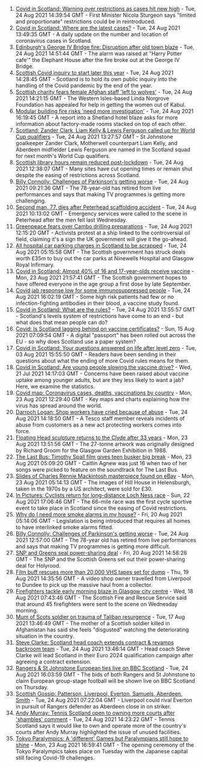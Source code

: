 1. [Covid in Scotland: Warning over restrictions as cases hit new high](https://www.bbc.co.uk/news/uk-scotland-58315956?at_medium=RSS&at_campaign=KARANGA) - Tue, 24 Aug 2021 14:39:54 GMT - First Minister Nicola Sturgeon says "limited and proportionate" restrictions could be in reintroduced.
2. [Covid in Scotland: Where are the latest cases?](https://www.bbc.co.uk/news/uk-scotland-53511877?at_medium=RSS&at_campaign=KARANGA) - Tue, 24 Aug 2021 13:49:35 GMT - A daily update on the number and location of coronavirus cases in Scotland.
3. [Edinburgh's George IV Bridge fire: Disruption after old town blaze](https://www.bbc.co.uk/news/uk-scotland-edinburgh-east-fife-58314260?at_medium=RSS&at_campaign=KARANGA) - Tue, 24 Aug 2021 14:51:44 GMT - The alarm was raised at "Harry Potter cafe'" the Elephant House after the fire broke out at the George IV Bridge.
4. [Scottish Covid inquiry to start later this year](https://www.bbc.co.uk/news/uk-scotland-scotland-politics-58318778?at_medium=RSS&at_campaign=KARANGA) - Tue, 24 Aug 2021 14:28:45 GMT - Scotland is to hold its own public inquiry into the handling of the Covid pandemic by the end of the year.
5. [Scottish charity fears female Afghan staff 'left to wolves'](https://www.bbc.co.uk/news/uk-scotland-highlands-islands-58318192?at_medium=RSS&at_campaign=KARANGA) - Tue, 24 Aug 2021 14:21:15 GMT - The Western Isles-based Linda Norgrove Foundation has appealed for help in getting the women out of Kabul.
6. [Modular building fire risks 'need more investigation'](https://www.bbc.co.uk/news/uk-scotland-north-east-orkney-shetland-58308831?at_medium=RSS&at_campaign=KARANGA) - Tue, 24 Aug 2021 16:19:45 GMT - A report into a Shetland hotel blaze asks for more information about factory-made rooms stacked on top of each other.
7. [Scotland: Zander Clark, Liam Kelly & Lewis Ferguson called up for World Cup qualifiers](https://www.bbc.co.uk/sport/football/58317930?at_medium=RSS&at_campaign=KARANGA) - Tue, 24 Aug 2021 13:27:57 GMT - St Johnstone goalkeeper Zander Clark, Motherwell counterpart Liam Kelly, and Aberdeen midfielder Lewis Ferguson are named in the Scotland squad for next month's World Cup qualifiers.
8. [Scottish library hours remain reduced post-lockdown](https://www.bbc.co.uk/news/uk-scotland-south-scotland-58316933?at_medium=RSS&at_campaign=KARANGA) - Tue, 24 Aug 2021 12:38:07 GMT - Many sites have cut opening times or remain shut despite the easing of restrictions across Scotland.
9. [Billy Connolly: Challenges of Parkinson's getting worse](https://www.bbc.co.uk/news/uk-scotland-58315311?at_medium=RSS&at_campaign=KARANGA) - Tue, 24 Aug 2021 09:21:36 GMT - The 78-year-old has retired from live performances and says that making TV programmes is getting more challenging.
10. [Second man, 77, dies after Peterhead scaffolding accident](https://www.bbc.co.uk/news/uk-scotland-north-east-orkney-shetland-58308826?at_medium=RSS&at_campaign=KARANGA) - Tue, 24 Aug 2021 10:13:02 GMT - Emergency services were called to the scene in Peterhead after the men fell last Wednesday.
11. [Greenpeace fears over Cambo drilling preparations](https://www.bbc.co.uk/news/uk-scotland-scotland-business-58311149?at_medium=RSS&at_campaign=KARANGA) - Tue, 24 Aug 2021 12:15:20 GMT - Activists protest at a ship linked to the controversial oil field, claiming it's a sign the UK government will give it the go-ahead.
12. [All hospital car parking charges in Scotland to be scrapped](https://www.bbc.co.uk/news/uk-scotland-58306354?at_medium=RSS&at_campaign=KARANGA) - Tue, 24 Aug 2021 05:15:58 GMT - The Scottish government has struck deals worth £35m to buy out the car parks at Ninewells Hospital and Glasgow Royal Infirmary.
13. [Covid in Scotland: Almost 40% of 16 and 17-year-olds receive vaccine](https://www.bbc.co.uk/news/uk-scotland-58309730?at_medium=RSS&at_campaign=KARANGA) - Mon, 23 Aug 2021 21:57:41 GMT - The Scottish government hopes to have offered everyone in the age group a first dose by late September.
14. [Covid jab response low for some immunosuppressed people](https://www.bbc.co.uk/news/health-58317261?at_medium=RSS&at_campaign=KARANGA) - Tue, 24 Aug 2021 16:02:19 GMT - Some high risk patients had few or no infection-fighting antibodies in their blood, a vaccine study found.
15. [Covid in Scotland: What are the rules?](https://www.bbc.co.uk/news/uk-scotland-53166816?at_medium=RSS&at_campaign=KARANGA) - Tue, 24 Aug 2021 13:55:57 GMT - Scotland's levels system of restrictions have come to an end - but what does that mean people can do?
16. [Covid: Is Scotland lagging behind on vaccine certificates?](https://www.bbc.co.uk/news/uk-scotland-57519070?at_medium=RSS&at_campaign=KARANGA) - Sun, 15 Aug 2021 07:09:54 GMT - A digital "passport" has been rolled out across the EU - so why does Scotland use a paper system?
17. [Covid in Scotland: Your questions answered on life after level zero](https://www.bbc.co.uk/news/uk-scotland-58071989?at_medium=RSS&at_campaign=KARANGA) - Tue, 03 Aug 2021 15:55:50 GMT - Readers have been sending in their questions about what the ending of more Covid rules means for them.
18. [Covid in Scotland: Are young people slowing the vaccine drive?](https://www.bbc.co.uk/news/uk-scotland-57915106?at_medium=RSS&at_campaign=KARANGA) - Wed, 21 Jul 2021 14:17:03 GMT - Concerns have been raised about vaccine uptake among younger adults, but are they less likely to want a jab? Here, we examine the statistics.
19. [Covid map: Coronavirus cases, deaths, vaccinations by country](https://www.bbc.co.uk/news/world-51235105?at_medium=RSS&at_campaign=KARANGA) - Mon, 23 Aug 2021 12:29:40 GMT - Key maps and charts explaining how the virus has spread around the world.
20. [Darroch Logan: Shop workers have cried because of abuse](https://www.bbc.co.uk/news/uk-scotland-scotland-business-58307506?at_medium=RSS&at_campaign=KARANGA) - Tue, 24 Aug 2021 14:18:50 GMT - A Tesco staff member reveals incidents of abuse from customers as a new act protecting workers comes into force.
21. [Floating Head sculpture returns to the Clyde after 33 years](https://www.bbc.co.uk/news/uk-scotland-glasgow-west-58306353?at_medium=RSS&at_campaign=KARANGA) - Mon, 23 Aug 2021 13:51:56 GMT - The 27-tonne artwork was originally designed by Richard Groom for the Glasgow Garden Exhibition in 1988.
22. [The Last Bus: Timothy Spall film gives teen busker big break](https://www.bbc.co.uk/news/uk-scotland-58297986?at_medium=RSS&at_campaign=KARANGA) - Mon, 23 Aug 2021 05:09:20 GMT - Caitlin Agnew was just 16 when two of her songs were picked to feature on the soundtrack for The Last Bus.
23. [Slides of Charles Rennie Mackintosh masterpiece found on eBay](https://www.bbc.co.uk/news/uk-scotland-glasgow-west-58297073?at_medium=RSS&at_campaign=KARANGA) - Mon, 23 Aug 2021 05:14:13 GMT - The images of Hill House in Helensburgh, taken in the 1970s by a US architect, were sold for £30.
24. [In Pictures: Cyclists return for long-distance Loch Ness race](https://www.bbc.co.uk/news/uk-scotland-highlands-islands-58299528?at_medium=RSS&at_campaign=KARANGA) - Sun, 22 Aug 2021 17:06:46 GMT - The 66-mile race was the first cycle sportive event to take place in Scotland since the easing of Covid restrictions.
25. [Why do I need more smoke alarms in my house?](https://www.bbc.co.uk/news/uk-scotland-58268855?at_medium=RSS&at_campaign=KARANGA) - Fri, 20 Aug 2021 05:14:06 GMT - Legislation is being introduced that requires all homes to have interlinked smoke alarms fitted.
26. [Billy Connolly: Challenges of Parkinson's getting worse](https://www.bbc.co.uk/news/uk-scotland-58319635?at_medium=RSS&at_campaign=KARANGA) - Tue, 24 Aug 2021 12:57:00 GMT - The 78-year old has retired from live performances and says that making TV programmes is getting more difficult.
27. [SNP and Greens seal power-sharing deal](https://www.bbc.co.uk/news/uk-scotland-58281867?at_medium=RSS&at_campaign=KARANGA) - Fri, 20 Aug 2021 14:58:28 GMT - The SNP and the Scottish Greens set out their power-sharing deal for Holyrood.
28. [Film buff rescues more than 20,000 VHS tapes set for dump](https://www.bbc.co.uk/news/uk-scotland-tayside-central-58273051?at_medium=RSS&at_campaign=KARANGA) - Thu, 19 Aug 2021 14:35:56 GMT - A video shop owner travelled from Liverpool to Dundee to pick up the massive haul from a collector.
29. [Firefighters tackle early morning blaze in Glasgow city centre](https://www.bbc.co.uk/news/uk-scotland-58255126?at_medium=RSS&at_campaign=KARANGA) - Wed, 18 Aug 2021 07:43:46 GMT - The Scottish Fire and Rescue Service said that around 45 firefighters were sent to the scene on Wednesday morning.
30. [Mum of Scots soldier on trauma of Taliban resurgence](https://www.bbc.co.uk/news/uk-scotland-58247951?at_medium=RSS&at_campaign=KARANGA) - Tue, 17 Aug 2021 13:46:49 GMT - The mother of a Scottish soldier killed in Afghanistan has said she feels "disgusted" watching the deteriorating situation in the country.
31. [Steve Clarke: Scotland head coach extends contract & revamps backroom team](https://www.bbc.co.uk/sport/football/58315008?at_medium=RSS&at_campaign=KARANGA) - Tue, 24 Aug 2021 13:46:14 GMT - Head coach Steve Clarke will lead Scotland in their Euro 2024 qualification campaign after agreeing a contract extension.
32. [Rangers & St Johnstone European ties live on BBC Scotland](https://www.bbc.co.uk/sport/football/58279924?at_medium=RSS&at_campaign=KARANGA) - Tue, 24 Aug 2021 16:03:59 GMT - The bids of both Rangers and St Johnstone to claim European group-stage football will be shown live on BBC Scotland on Thursday.
33. [Scottish Gossip: Patterson, Liverpool, Everton, Samuels, Aberdeen, Smith](https://www.bbc.co.uk/sport/football/58310424?at_medium=RSS&at_campaign=KARANGA) - Tue, 24 Aug 2021 07:22:04 GMT - Liverpool could rival Everton in pursuit of Rangers defender as Aberdeen close in on striker.
34. [Andy Murray: Tennis Scotland open to owning more courts after 'shambles' comment](https://www.bbc.co.uk/sport/tennis/58319817?at_medium=RSS&at_campaign=KARANGA) - Tue, 24 Aug 2021 14:23:22 GMT - Tennis Scotland says it would like to own and operate more of the country's courts after Andy Murray highlighted the issue of unused facilities.
35. [Tokyo Paralympics: A 'different' Games but Paralympians still hope to shine](https://www.bbc.co.uk/sport/disability-sport/58306545?at_medium=RSS&at_campaign=KARANGA) - Mon, 23 Aug 2021 16:59:41 GMT - The opening ceremony of the Tokyo Paralympics takes place on Tuesday with the Japanese capital still facing Covid-19 challenges.
